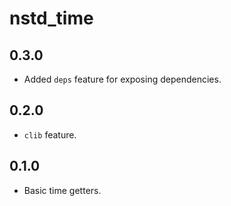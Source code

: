 # nstd_time
## 0.3.0
- Added `deps` feature for exposing dependencies.
## 0.2.0
- `clib` feature.
## 0.1.0
- Basic time getters.

